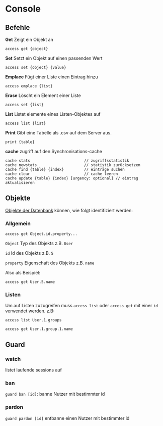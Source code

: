# Console

## Befehle

**Get** Zeigt ein Objekt an
```
access get {object}
```

**Set** Setzt ein Objekt auf einen passenden Wert
```
access set {object} {value}
```

**Emplace** Fügt einer Liste einen Eintrag hinzu
```
access emplace {list}
```

**Erase** Löscht ein Element einer Liste
```
access set {list}
```

**List** Listet elemente eines Listen-Objektes auf
```
access list {list}
```
**Print** Gibt eine Tabelle als .csv auf dem Server aus.
```
print {table}
```

**cache** zugriff auf den Synchronisations-cache
```
cache stats                        // zugriffsstatistik
cache newstats                     // statistik zurücksetzen
cache find {table} {index}         // einträge suchen
cache clear                        // cache leeren
cache update {table} {index} [urgency: optional] // eintrag aktualisieren
```

## Objekte

[Objekte der Datenbank](./database.md) können, wie folgt identifiziert werden:

### Allgemein

```
access get Object.id.property...
```

`Object` Typ des Objekts z.B. `User`

`id` Id des Objekts z.B. `5`

`property` Eigenschaft des Objekts z.B. `name`

Also als Beispiel:

```
access get User.5.name
```

### Listen

Um auf Listen zuzugreifen muss `access list` oder `access get` mit einer `id` verwendet werden. z.B:

```
access list User.1.groups
```` 

```
access get User.1.group.1.name
```` 




## Guard

### watch
listet laufende sessions auf

### ban
`guard ban [id]`: banne Nutzer mit bestimmter id

### pardon
`guard pardon [id]` entbanne einen Nutzer mit bestimmter id
